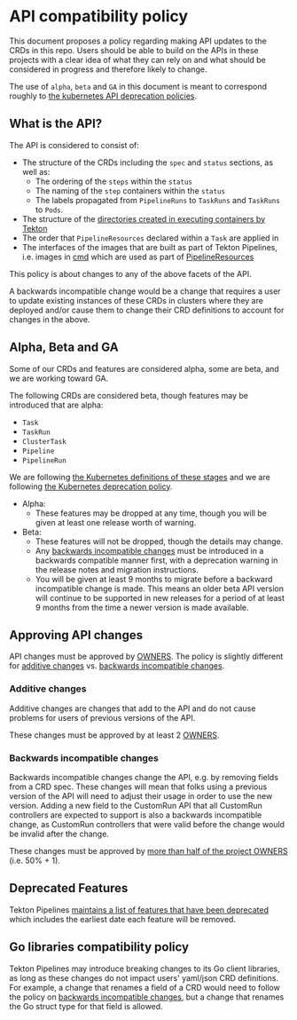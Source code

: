 # API compatibility policy

This document proposes a policy regarding making API updates to the CRDs in this
repo. Users should be able to build on the APIs in these projects with a clear
idea of what they can rely on and what should be considered in progress and
therefore likely to change.

The use of `alpha`, `beta` and `GA` in this document is meant to correspond
roughly to
[the kubernetes API deprecation policies](https://kubernetes.io/docs/reference/using-api/deprecation-policy/#deprecating-a-flag-or-cli).

## What is the API?

The API is considered to consist of:

- The structure of the CRDs including the `spec` and `status` sections, as well as:
  - The ordering of the `steps` within the `status`
  - The naming of the `step` containers within the `status`
  - The labels propagated from `PipelineRuns` to `TaskRuns` and `TaskRuns` to `Pods`.
- The structure of the [directories created in executing containers by Tekton](docs/tasks.md#reserved-directories)
- The order that `PipelineResources` declared within a `Task` are applied in
- The interfaces of the images that are built as part of Tekton Pipelines,
  i.e. images in [cmd](https://github.com/tektoncd/pipeline/tree/main/cmd) which are used as part of
  [PipelineResources](docs/resources.md)

This policy is about changes to any of the above facets of the API.

A backwards incompatible change would be a change that requires a user to update
existing instances of these CRDs in clusters where they are deployed and/or cause them
to change their CRD definitions to account for changes in the above.

## Alpha, Beta and GA

Some of our CRDs and features are considered alpha, some are beta, and we are working
toward GA.

The following CRDs are considered beta, though features may be introduced that are
alpha:

* `Task`
* `TaskRun`
* `ClusterTask`
* `Pipeline`
* `PipelineRun`

We are following [the Kubernetes definitions of these stages](https://kubernetes.io/docs/reference/using-api/api-overview/#api-versioning)
and we are following [the Kubernetes deprecation policy](https://kubernetes.io/docs/reference/using-api/deprecation-policy/).

* Alpha:
  * These features may be dropped at any time, though you will be given at least
    one release worth of warning.
* Beta:
  * These features will not be dropped, though the details may change.
  * Any [backwards incompatible changes](#backwards-incompatible-changes) must be
    introduced in a backwards compatible manner first, with a deprecation warning
    in the release notes and migration instructions.
  * You will be given at least 9 months to migrate before a backward incompatible
    change is made. This means an older beta API version will continue to be
    supported in new releases for a period of at least 9 months from the time a
    newer version is made available.

## Approving API changes

API changes must be approved by [OWNERS](OWNERS). The policy is slightly different
for [additive changes](#additive-changes) vs.
[backwards incompatible changes](#backwards-incompatible-changes).

### Additive changes

Additive changes are changes that add to the API and do not cause problems for users
of previous versions of the API.

These changes must be approved by at least 2 [OWNERS](OWNERS).

### Backwards incompatible changes

Backwards incompatible changes change the API, e.g. by removing fields from a CRD
spec. These changes will mean that folks using a previous version of the API will need
to adjust their usage in order to use the new version.
Adding a new field to the CustomRun API that all CustomRun controllers are expected to support
is also a backwards incompatible change, as CustomRun controllers that were valid before the change
would be invalid after the change.

These changes must be approved by [more than half of the project OWNERS](OWNERS)
(i.e. 50% + 1).

## Deprecated Features

Tekton Pipelines [maintains a list of features that have been deprecated](https://github.com/tektoncd/pipeline/tree/main/docs/deprecations.md)
which includes the earliest date each feature will be removed.

## Go libraries compatibility policy

Tekton Pipelines may introduce breaking changes to its Go client libraries, as long as these changes
do not impact users' yaml/json CRD definitions. For example, a change that renames a field of a CRD
would need to follow the policy on [backwards incompatible changes](#backwards-incompatible-changes),
but a change that renames the Go struct type for that field is allowed.
